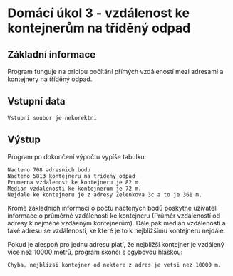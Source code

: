 # Domácí úkol 3 - vzdálenost ke kontejnerům na tříděný odpad

## Základní informace
Program funguje na pricipu počítání přímých vzdáleností mezi adresami a kontejnery na tříděný odpad. 

## Vstupní data
```
Vstupni soubor je nekorektni
```

## Výstup
Program po dokončení výpočtu vypíše tabulku:
```
Nacteno 708 adresnich bodu
Nacteno 5813 kontejneru na trideny odpad
Prumerna vzdalenost ke kontejneru je 82 m.
Median vzdalenosti ke kontejnerum je 72 m.
Nejdale ke kontejneru je z adresy Zelenkova 3c a to je 361 m.
```
Kromě základních informací o počtu načtených bodů poskytne uživateli informace o průměrné vzdálenosti ke kontejneru (Průměr vzdáleností od adresy k nejméně vzdáeným kontejnerům). Dále pak medián vzdáleností a také adresu se vzdáleností, ke které je to k nejbližšímu kontejneru nejdále. 

Pokud je alespoň pro jednu adresu platí, že nejbližší kontejner je vzdálený více než 10000 metrů, program skončí s cgybovou hláškou:
```
Chyba, nejblizsi kontejner od nektere z adres je vetsi nez 10000 m.
```